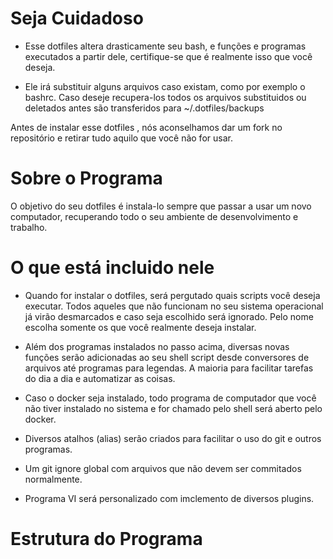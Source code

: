 # Seja Cuidadoso

- Esse dotfiles altera drasticamente seu bash, e funções e programas executados a partir dele, certifique-se que é realmente isso que você deseja. 

- Ele irá substituir alguns arquivos caso existam, como por exemplo o bashrc. Caso deseje recupera-los todos os arquivos substituidos ou deletados antes são transferidos para ~/.dotfiles/backups

Antes de instalar esse dotfiles , nós aconselhamos dar um fork no repositório e retirar tudo aquilo que você não for usar.

# Sobre o Programa 

O objetivo do seu dotfiles é instala-lo sempre que passar a usar um novo computador, recuperando todo o seu ambiente de desenvolvimento e trabalho.

# O que está incluido nele
- Quando for instalar o dotfiles, será pergutado quais scripts você deseja executar. Todos aqueles que não funcionam no seu sistema operacional já virão desmarcados e caso seja escolhido será ignorado. Pelo nome escolha somente os que você realmente deseja instalar.

- Além dos programas instalados no passo acima, diversas novas funções serão adicionadas ao seu shell script desde conversores de arquivos até programas para legendas. A maioria para facilitar tarefas do dia a dia e automatizar as coisas.

- Caso o docker seja instalado, todo programa de computador que você não tiver instalado no sistema e for chamado pelo shell será aberto pelo docker.

- Diversos atalhos (alias) serão criados para facilitar o uso do git e outros programas.

- Um git ignore global com arquivos que não devem ser commitados normalmente.

- Programa VI será personalizado com imclemento de diversos plugins.

# Estrutura do Programa
